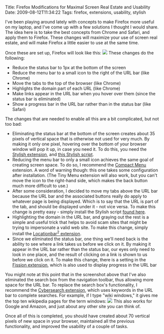 Title: Firefox Modifications for Maximal Screen Real Estate and Usability
Date: 2009-08-12T11:34:22
Tags: firefox, extensions, usability, stylish


I've been playing around lately with concepts to make Firefox more useful on my laptop, and I've come up with a few solutions I thought I would share. The idea here is to take the best concepts from Chrome and Safari, and apply them to Firefox. These changes will maximize your use of screen real estate, and will make Firefox a little easier to use at the same time.

Once these are set up, Firefox will look like this:
<img src="http://michaeljaylissner.com/files/images/Firefox%20Screenshot.preview.png">
These changes do the following:<ul><li>Reduce the status bar to 1px at the bottom of the screen</li><li>Reduce the menu bar to a small icon to the right of the URL bar (like Chrome)</li><li>Move the tabs to the top of the browser (like Chrome)</li><li>Highlights the domain part of each URL (like Chrome)</li><li>Make links appear in the URL bar when you hover over them (since the status bar is eliminated)</li><li>Show a progress bar in the URL bar rather than in the status bar (like Safari)</li></ul>

The changes that are needed to enable all this are a bit complicated, but not too bad:<ul>
<li>Eliminating the status bar at the bottom of the screen creates about 35 pixels of vertical space that is otherwise not used for very much. By making it only one pixel, hovering over the bottom of your browser window will pop it up, in case you need it. To do this, you need the <a href="https://addons.mozilla.org/firefox/addon/2108" target="_blank">Stylish extension</a>, and <a href="http://userstyles.org/styles/3600" target="_blank">this Stylish script</a>.</li>
<li>Reducing the menu bar to only a small icon achieves the same goal of creating screen space. To do so, I recommend the <a href="https://addons.mozilla.org/en-US/firefox/addon/4550" target="_blank">Compact Menu</a> extension. A word of warning though: this one takes some configuration after installation. (The Tiny Menu extension will also work, but you can't move the icon to the right-hand side, which makes the back button much more difficult to use.)</li>
<li>After some consideration, I decided to move my tabs above the URL bar because the URL bar and the associated buttons really do apply to whatever page is being displayed. Which is to say that the URL is part of the tab, and should be displayed under it - not vice versa. To make this change is pretty easy - simply install the Stylish script <a href="http://userstyles.org/styles/10986" target="_blank">found here</a>.</li>
<li>Highlighting the domain in the URL bar, and graying out the rest is a simple and useful trick that helps to avoid scam sites that might be trying to impersonate a valid web site. To make this change, simply install the <a href="https://addons.mozilla.org/en-US/firefox/addon/4014" target="_blank">Locationbar<sup>2</sup> extension</a>.</li>
<li>Since we eliminated the status bar, one thing we'll need back is the ability to see where a link takes us before we click on it. By making it appear in the URL bar rather than the status bar, our eyes only need to look in one place, and the result of clicking on a link is shown to us before we click on it. To make this change, there is a setting in the <a href="http://mozilla.zeniko.ch/fission.html" target="_blank">Fission extension</a>, which is also used to display progress in the URL bar</li></ul>

You might note at this point that in the screenshot above that I've also eliminated the search box from the navigation toolbar, thus allowing more space for the URL bar. To replace the search box's functionality, I recommend the <a href="http://cybernetnews.com/cybersearch/" target="_blank">Cybersearch extension</a>, which uses keywords in the URL bar to complete searches. For example, if I type "wiki windows," it gives me the top ten wikipedia pages for the term windows:
<img src="http://michaeljaylissner.com/files/images/Firefox%20Cybersearch%20Example.preview.png">
This also works for Google and Amazon, and just about any other site you can think of.

Once all of this is completed, you should have created about 70 vertical pixels of new space in your browser, maintained all the previous functionality, and improved the usability of a couple of tasks.